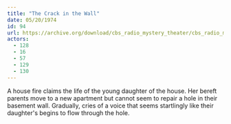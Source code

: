 ```yaml
---
title: "The Crack in the Wall"
date: 05/20/1974
id: 94
url: https://archive.org/download/cbs_radio_mystery_theater/cbs_radio_mystery_theater-0051-0100.zip/cbs_radio_mystery_theater-0051-0100%2Fcbsrmt_0094_the_crack_in_the_wall.mp3
actors:
  - 128
  - 16
  - 57
  - 129
  - 130
---
```

A house fire claims the life of the young daughter of the house. Her bereft parents move to a new apartment but cannot seem to repair a hole in their basement wall. Gradually, cries of a voice that seems startlingly like their daughter's begins to flow through the hole.